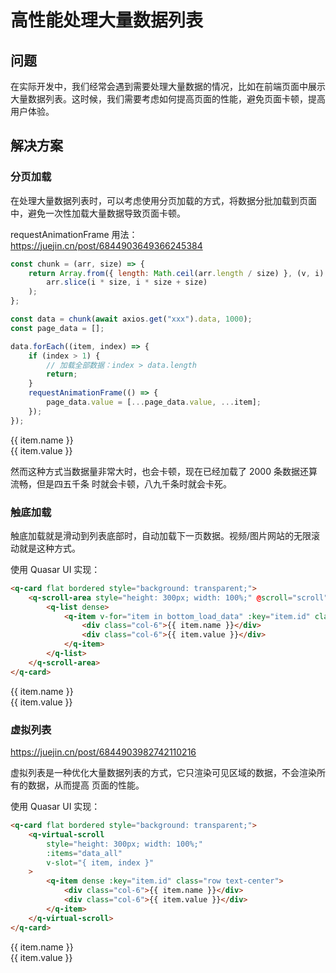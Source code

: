 <script setup>
    import axios from 'axios';
    import { ref } from 'vue';

    /**
     * [{
     *  id: 1,
     *  name: '张三',
     *  value: 1
     * }]
     */
    
    const data_all = ref([]);
    const data = ref([]);

    const page = ref(0);
    const page_data = ref([]);

    const bottom_page = ref(0);
    const bottom_load_data = ref([]);
    
    // 10万条分成1000条一组
    const chunk = (arr, size) => {
        return Array.from({ length: Math.ceil(arr.length / size) }, (v, i) =>
            arr.slice(i * size, i * size + size)
        );
    };

    axios.get('http://182.92.160.243:8080/bigData').then(res => {
        data_all.value = res.data.data;
        data.value = chunk(res.data.data, 1000);

        data.value.forEach((item, index) => {
            if (index > 1) {
                return;
            }
            requestAnimationFrame(() => {
                page_data.value = [...page_data.value, ...item];
            });
        });

        bottom_load_data.value = data.value[0];
    });

    const scroll = (e) => {
        if (page.value >= data.length) {
            return;
        }
        if (data.value[bottom_page.value] === undefined) {
            return;
        }
        if (e.verticalPosition + 300 === e.verticalSize) {
            bottom_page.value++;
            bottom_load_data.value = [...bottom_load_data.value, ...data.value[bottom_page.value]];
        }
    };
</script>

<auto-dark />

# 高性能处理大量数据列表

## 问题

在实际开发中，我们经常会遇到需要处理大量数据的情况，比如在前端页面中展示大量数据列表。这时候，我们需要考虑如何提高页面的性能，避免页面卡顿，提高用户体验。

## 解决方案

### 分页加载

在处理大量数据列表时，可以考虑使用分页加载的方式，将数据分批加载到页面中，避免一次性加载大量数据导致页面卡顿。

requestAnimationFrame 用法：https://juejin.cn/post/6844903649366245384

```javascript
const chunk = (arr, size) => {
    return Array.from({ length: Math.ceil(arr.length / size) }, (v, i) =>
        arr.slice(i * size, i * size + size)
    );
};

const data = chunk(await axios.get("xxx").data, 1000);
const page_data = [];

data.forEach((item, index) => {
    if (index > 1) {
        // 加载全部数据：index > data.length
        return;
    }
    requestAnimationFrame(() => {
        page_data.value = [...page_data.value, ...item];
    });
});
```

<q-card flat bordered style="background: transparent;">
    <q-scroll-area style="height: 300px; width: 100%;">
        <q-list dense>
            <q-item v-for="item in page_data" :key="item.id" class="row text-center">
                <div class="col-6">{{ item.name }}</div>
                <div class="col-6">{{ item.value }}</div>
            </q-item>
        </q-list>
    </q-scroll-area>
</q-card>

然而这种方式当数据量非常大时，也会卡顿，现在已经加载了 2000 条数据还算流畅，但是四五千条
时就会卡顿，八九千条时就会卡死。

### 触底加载

触底加载就是滑动到列表底部时，自动加载下一页数据。视频/图片网站的无限滚动就是这种方式。

使用 Quasar UI 实现：
```html
<q-card flat bordered style="background: transparent;">
    <q-scroll-area style="height: 300px; width: 100%;" @scroll="scroll">
        <q-list dense>
            <q-item v-for="item in bottom_load_data" :key="item.id" class="row text-center">
                <div class="col-6">{{ item.name }}</div>
                <div class="col-6">{{ item.value }}</div>
            </q-item>
        </q-list>
    </q-scroll-area>
</q-card>
```

<q-card flat bordered style="background: transparent;">
    <q-scroll-area style="height: 300px; width: 100%;" @scroll="scroll">
        <q-list dense>
            <q-item v-for="item in bottom_load_data" :key="item.id" class="row text-center">
                <div class="col-6">{{ item.name }}</div>
                <div class="col-6">{{ item.value }}</div>
            </q-item>
        </q-list>
    </q-scroll-area>
</q-card>

### 虚拟列表

https://juejin.cn/post/6844903982742110216

虚拟列表是一种优化大量数据列表的方式，它只渲染可见区域的数据，不会渲染所有的数据，从而提高
页面的性能。

使用 Quasar UI 实现：
```html
<q-card flat bordered style="background: transparent;">
    <q-virtual-scroll
        style="height: 300px; width: 100%;"
        :items="data_all"
        v-slot="{ item, index }"
    >
        <q-item dense :key="item.id" class="row text-center">
            <div class="col-6">{{ item.name }}</div>
            <div class="col-6">{{ item.value }}</div>
        </q-item>
    </q-virtual-scroll>
</q-card>
```

<q-card flat bordered style="background: transparent;">
    <q-virtual-scroll
        style="height: 300px; width: 100%;"
        :items="data_all"
        v-slot="{ item, index }"
    >
        <q-item dense :key="item.id" class="row text-center">
            <div class="col-6">{{ item.name }}</div>
            <div class="col-6">{{ item.value }}</div>
        </q-item>
    </q-virtual-scroll>
</q-card>
